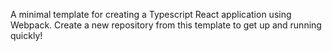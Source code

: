 A minimal template for creating a Typescript React application using Webpack. Create a new repository from this template to get up and running quickly!
